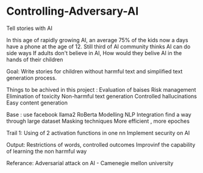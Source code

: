 # Controlling-Adversary-AI
Tell stories with AI 

In this age of rapidly growing AI, an average 75% of the kids now a days have a phone at the age of 12.
Still third of AI community thinks AI can do side ways 
If adults don't believe in AI, How would they belive AI in the hands of their children 

Goal:
Write stories for children without harmful text and simplified text generation process.

Things to be achived  in this project :
Evaluation of baises
Risk management
Elimination of toxicity 
Non-harmful text generation 
Controlled hallucinations
Easy content generation 

Base : 
use facebook llama2
RoBerta Modelling 
NLP Integration 
find a way through large dataset
Masking techniques 
More efficient , more epoches

Trail 1:
Using of 2 activation functions in one nn
Implement security on AI 

Output:
Restrictions of words, controlled outcomes 
Improvinf the capability of learning the non harmful way 


Referance:
Adversarial attack on AI - Camenegie mellon university 
